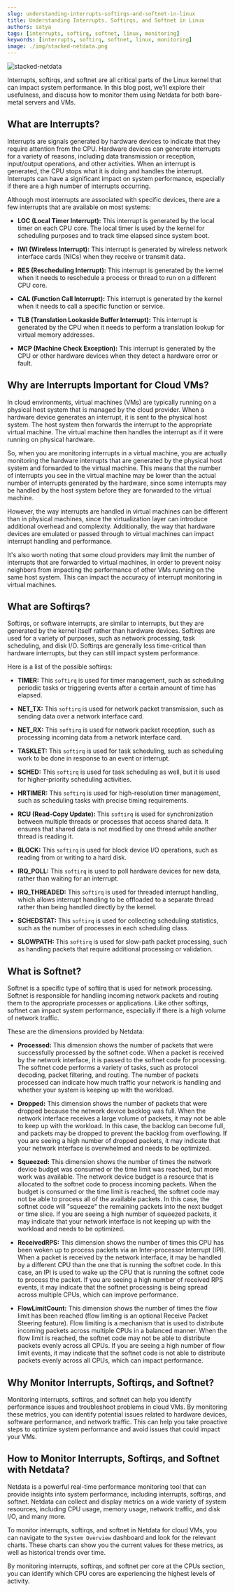 ```yaml
---
slug: understanding-interrupts-softirqs-and-softnet-in-linux
title: Understanding Interrupts, Softirqs, and Softnet in Linux
authors: satya
tags: [interrupts, softirq, softnet, linux, monitoring]
keywords: [interrupts, softirq, softnet, linux, monitoring]
image: ./img/stacked-netdata.png
---
```


![stacked-netdata](./img/stacked-netdata.png)

Interrupts, softirqs, and softnet are all critical parts of the Linux kernel that can impact system performance. In this blog post, we'll explore their usefulness, and discuss how to monitor them using Netdata for both bare-metal servers and VMs.

<!-- truncate -->

## What are Interrupts?

Interrupts are signals generated by hardware devices to indicate that they require attention from the CPU. Hardware devices can generate interrupts for a variety of reasons, including data transmission or reception, input/output operations, and other activities. When an interrupt is generated, the CPU stops what it is doing and handles the interrupt. Interrupts can have a significant impact on system performance, especially if there are a high number of interrupts occurring.

Although most interrupts are associated with specific devices, there are a few interrupts that are available on most systems:

- **LOC (Local Timer Interrupt):** This interrupt is generated by the local timer on each CPU core. The local timer is used by the kernel for scheduling purposes and to track time elapsed since system boot.

- **IWI (Wireless Interrupt):** This interrupt is generated by wireless network interface cards (NICs) when they receive or transmit data.

- **RES (Rescheduling Interrupt):** This interrupt is generated by the kernel when it needs to reschedule a process or thread to run on a different CPU core.

- **CAL (Function Call Interrupt):** This interrupt is generated by the kernel when it needs to call a specific function or service.

- **TLB (Translation Lookaside Buffer Interrupt):** This interrupt is generated by the CPU when it needs to perform a translation lookup for virtual memory addresses.

- **MCP (Machine Check Exception):** This interrupt is generated by the CPU or other hardware devices when they detect a hardware error or fault.



## Why are Interrupts Important for Cloud VMs?

In cloud environments, virtual machines (VMs) are typically running on a physical host system that is managed by the cloud provider. When a hardware device generates an interrupt, it is sent to the physical host system. The host system then forwards the interrupt to the appropriate virtual machine. The virtual machine then handles the interrupt as if it were running on physical hardware.

So, when you are monitoring interrupts in a virtual machine, you are actually monitoring the hardware interrupts that are generated by the physical host system and forwarded to the virtual machine. This means that the number of interrupts you see in the virtual machine may be lower than the actual number of interrupts generated by the hardware, since some interrupts may be handled by the host system before they are forwarded to the virtual machine.

However, the way interrupts are handled in virtual machines can be different than in physical machines, since the virtualization layer can introduce additional overhead and complexity. Additionally, the way that hardware devices are emulated or passed through to virtual machines can impact interrupt handling and performance.

It's also worth noting that some cloud providers may limit the number of interrupts that are forwarded to virtual machines, in order to prevent noisy neighbors from impacting the performance of other VMs running on the same host system. This can impact the accuracy of interrupt monitoring in virtual machines.

## What are Softirqs?

Softirqs, or software interrupts, are similar to interrupts, but they are generated by the kernel itself rather than hardware devices. Softirqs are used for a variety of purposes, such as network processing, task scheduling, and disk I/O. Softirqs are generally less time-critical than hardware interrupts, but they can still impact system performance.

Here is a list of the possible softirqs:

- **TIMER:** This `softirq` is used for timer management, such as scheduling periodic tasks or triggering events after a certain amount of time has elapsed.

- **NET_TX:** This `softirq` is used for network packet transmission, such as sending data over a network interface card.

- **NET_RX:** This `softirq` is used for network packet reception, such as processing incoming data from a network interface card.

- **TASKLET:** This `softirq` is used for task scheduling, such as scheduling work to be done in response to an event or interrupt.

- **SCHED:** This `softirq` is used for task scheduling as well, but it is used for higher-priority scheduling activities.

- **HRTIMER:** This `softirq` is used for high-resolution timer management, such as scheduling tasks with precise timing requirements.

- **RCU (Read-Copy Update):** This `softirq` is used for synchronization between multiple threads or processes that access shared data. It ensures that shared data is not modified by one thread while another thread is reading it.

- **BLOCK:** This `softirq` is used for block device I/O operations, such as reading from or writing to a hard disk.

- **IRQ_POLL:** This `softirq` is used to poll hardware devices for new data, rather than waiting for an interrupt.

- **IRQ_THREADED:** This `softirq` is used for threaded interrupt handling, which allows interrupt handling to be offloaded to a separate thread rather than being handled directly by the kernel.

- **SCHEDSTAT:** This `softirq` is used for collecting scheduling statistics, such as the number of processes in each scheduling class.

- **SLOWPATH:** This `softirq` is used for slow-path packet processing, such as handling packets that require additional processing or validation.


## What is Softnet?

Softnet is a specific type of softirq that is used for network processing. Softnet is responsible for handling incoming network packets and routing them to the appropriate processes or applications. Like other softirqs, softnet can impact system performance, especially if there is a high volume of network traffic.

These are the dimensions provided by Netdata:

- **Processed:** This dimension shows the number of packets that were successfully processed by the softnet code. When a packet is received by the network interface, it is passed to the softnet code for processing. The softnet code performs a variety of tasks, such as protocol decoding, packet filtering, and routing. The number of packets processed can indicate how much traffic your network is handling and whether your system is keeping up with the workload.

- **Dropped:** This dimension shows the number of packets that were dropped because the network device backlog was full. When the network interface receives a large volume of packets, it may not be able to keep up with the workload. In this case, the backlog can become full, and packets may be dropped to prevent the backlog from overflowing. If you are seeing a high number of dropped packets, it may indicate that your network interface is overwhelmed and needs to be optimized.

- **Squeezed:** This dimension shows the number of times the network device budget was consumed or the time limit was reached, but more work was available. The network device budget is a resource that is allocated to the softnet code to process incoming packets. When the budget is consumed or the time limit is reached, the softnet code may not be able to process all of the available packets. In this case, the softnet code will "squeeze" the remaining packets into the next budget or time slice. If you are seeing a high number of squeezed packets, it may indicate that your network interface is not keeping up with the workload and needs to be optimized.

- **ReceivedRPS:** This dimension shows the number of times this CPU has been woken up to process packets via an Inter-processor Interrupt (IPI). When a packet is received by the network interface, it may be handled by a different CPU than the one that is running the softnet code. In this case, an IPI is used to wake up the CPU that is running the softnet code to process the packet. If you are seeing a high number of received RPS events, it may indicate that the softnet processing is being spread across multiple CPUs, which can improve performance.

- **FlowLimitCount:** This dimension shows the number of times the flow limit has been reached (flow limiting is an optional Receive Packet Steering feature). Flow limiting is a mechanism that is used to distribute incoming packets across multiple CPUs in a balanced manner. When the flow limit is reached, the softnet code may not be able to distribute packets evenly across all CPUs. If you are seeing a high number of flow limit events, it may indicate that the softnet code is not able to distribute packets evenly across all CPUs, which can impact performance.

## Why Monitor Interrupts, Softirqs, and Softnet?

Monitoring interrupts, softirqs, and softnet can help you identify performance issues and troubleshoot problems in cloud VMs. By monitoring these metrics, you can identify potential issues related to hardware devices, software performance, and network traffic. This can help you take proactive steps to optimize system performance and avoid issues that could impact your VMs.

## How to Monitor Interrupts, Softirqs, and Softnet with Netdata?

Netdata is a powerful real-time performance monitoring tool that can provide insights into system performance, including interrupts, softirqs, and softnet. Netdata can collect and display metrics on a wide variety of system resources, including CPU usage, memory usage, network traffic, and disk I/O, and many more.

To monitor interrupts, softirqs, and softnet in Netdata for cloud VMs, you can navigate to the `System Overview` dashboard and look for the relevant charts. These charts can show you the current values for these metrics, as well as historical trends over time.

By monitoring interrupts, softirqs, and softnet per core at the CPUs section, you can identify which CPU cores are experiencing the highest levels of activity.

